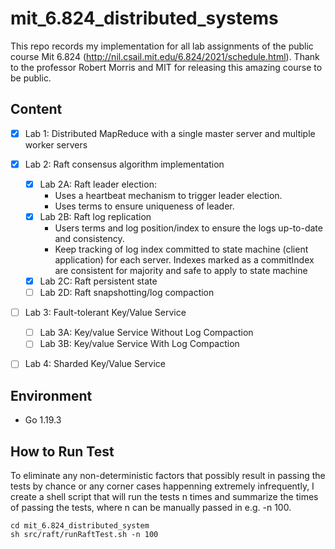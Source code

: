 # mit_6.824_distributed_systems
This repo records my implementation for all lab assignments of the public course Mit 6.824 (http://nil.csail.mit.edu/6.824/2021/schedule.html). Thank to the professor Robert Morris and MIT for releasing this amazing course to be public.


## Content
- [x] Lab 1: Distributed MapReduce with a single master server and multiple worker servers

- [x] Lab 2: Raft consensus algorithm implementation
  - [x] Lab 2A: Raft leader election:
    - Uses a heartbeat mechanism to trigger leader election.
    - Uses terms to ensure uniqueness of leader.
  - [x] Lab 2B: Raft log replication
    - Users terms and log position/index to ensure the logs up-to-date and consistency.
    - Keep tracking of log index committed to state machine (client application) for each server. Indexes marked as a commitIndex are consistent for majority and safe to apply to state machine
  - [x] Lab 2C: Raft persistent state
  - [ ] Lab 2D: Raft snapshotting/log compaction
  
- [ ] Lab 3: Fault-tolerant Key/Value Service
  - [ ] Lab 3A: Key/value Service Without Log Compaction
  - [ ] Lab 3B: Key/value Service With Log Compaction

- [ ] Lab 4: Sharded Key/Value Service

## Environment

- Go 1.19.3

## How to Run Test
To eliminate any non-deterministic factors that possibly result in passing the tests by chance or any corner cases happenning extremely infrequently, I create a shell script that will run the tests n times and summarize the times of passing the tests, where n can be manually passed in e.g. -n 100.

```shell
cd mit_6.824_distributed_system
sh src/raft/runRaftTest.sh -n 100
```
